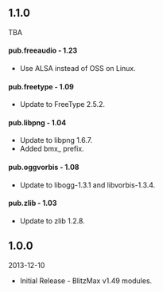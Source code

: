 ## 1.1.0
TBA

#### pub.freeaudio - 1.23
* Use ALSA instead of OSS on Linux.

#### pub.freetype - 1.09
* Update to FreeType 2.5.2.

#### pub.libpng - 1.04
* Update to libpng 1.6.7.
* Added bmx_ prefix.

#### pub.oggvorbis - 1.08
* Update to libogg-1.3.1 and libvorbis-1.3.4.

#### pub.zlib - 1.03
* Update to zlib 1.2.8.

## 1.0.0
2013-12-10

* Initial Release - BlitzMax v1.49 modules.
